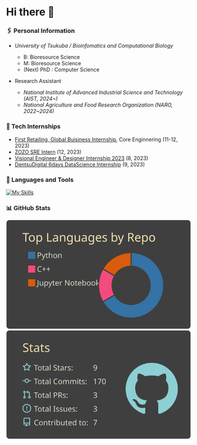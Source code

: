 <!-- **shosuke-13/shosuke-13** is a ✨ _special_ ✨ repository because its `README.md` (this file) appears on your GitHub profile. -->

# Hi there 👋
<!-- ![](https://badgen.net/badge/Univ/Tsukuba/cyan?icon=github) -->
<!-- [![shosuke13](https://img.shields.io/endpoint?url=https%3A%2F%2Fatcoder-badges.now.sh%2Fapi%2Fatcoder%2Fjson%2Fshosuke13)](https://atcoder.jp/users/shosuke13) -->
<!-- [![Articles](https://badgen.org/img/zenn/shosuke_13/articles?style=plastic)](https://zenn.dev/shosuke_13) -->

### 🖇️ Personal Information
- *University of Tsukuba / Bioinfomatics and Computational Biology*
  - B: Bioresource Science
  - M: Bioresource Science
  - (Next) PhD : Computer Science
 
- Research Assistant
  - *National Institute of Advanced Industrial Science and Technology (AIST, 2024~)* 
  - *National Agriculture and Food Research Organization (NARO, 2022~2024)*


### 📑 Tech Internships
- [First Retailing, Global Buisiness Internship](https://www.fastretailing.com/employment/contents/ja/fastretailing/jp/gfs/events/global-business-internship/), Core Enginnering (11-12, 2023)
- [ZOZO SRE Intern](https://corp.zozo.com/recruit/newgraduate/) (12, 2023)
- [Visional Engineer & Designer Internship 2023](https://design.visional.inc/archives/internship-2023-report) (8, 2023)
- [DentsuDigital 6days DataScience Internship](https://www.dentsudigital.co.jp/careers/ngr/internships-data-science) (9, 2023)


### 🍳 Languages and Tools
[![My Skills](https://skillicons.dev/icons?i=git,github,githubactions,vscode,linux,bash,py,cpp,aws,gcp,docker,pytorch&theme=light&perline=4)](https://skillicons.dev)

### 📊 GitHub Stats
![](https://raw.githubusercontent.com/shosuke-13/shosuke-13/main/profile-summary-card-output/zenburn/1-repos-per-language.svg)
![](https://raw.githubusercontent.com/shosuke-13/shosuke-13/main/profile-summary-card-output/zenburn/3-stats.svg)
